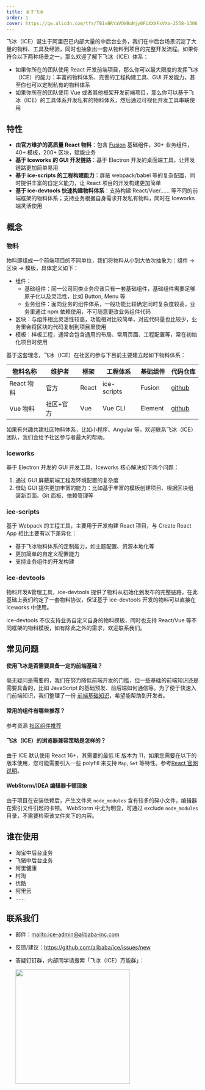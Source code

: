 ```yaml
---
title: 关于飞冰
order: 1
cover: https://gw.alicdn.com/tfs/TB1vBRYaVOWBuNjy0FiXXXFxVXa-2558-1306.jpg
---
```


飞冰（ICE）诞生于阿里巴巴内部大量的中后台业务，我们在中后台场景沉淀了大量的物料、工具及经验，同时也抽象出一套从物料到项目的完整开发流程。如果你符合以下两种场景之一，那么欢迎了解下飞冰（ICE）体系：

- 如果你所在的团队使用 React 开发前端项目，那么你可以最大限度的发挥飞冰（ICE）的能力：丰富的物料体系、完善的工程构建工具、GUI 开发能力，甚至你也可以定制私有的物料体系
- 如果你所在的团队使用 Vue 或者其他框架开发前端项目，那么你可以基于飞冰（ICE）的工具体系开发私有的物料体系，然后通过可视化开发工具串联使用

## 特性

- **由官方维护的高质量 React 物料**：包含 [Fusion](https://fusion.design) 基础组件，30+ 业务组件，40+ 模板，200+ 区块，赋能业务
- **基于 Iceworks 的 GUI 开发链路**：基于 Electron 开发的桌面端工具，让开发链路更加简单易用
- **基于 ice-scripts 的工程构建能力**：屏蔽 webpack/babel 等的复杂配置，同时提供丰富的自定义能力，让 React 项目的开发构建更加简单
- **基于 ice-devtools 快速构建物料体系**：支持构建 React/Vue/…… 等不同的前端框架的物料体系；支持业务根据自身需求开发私有物料，同时在 Iceworks 端灵活使用

## 概念

### 物料

物料即组成一个前端项目的不同单位，我们将物料从小到大依次抽象为：组件 -> 区块 -> 模板，具体定义如下：

- 组件：
  - 基础组件：同一公司同类业务应该只有一套基础组件，基础组件需要足够原子化以及灵活性，比如 Button, Menu 等
  - 业务组件：面向业务的组件体系，一般功能比较确定同时复杂度较高，业务里通过 npm 依赖使用，不可随意更改业务组件代码
- 区块：与组件相比灵活性较高，功能相对比较简单，对应代码量也比较少，业务里会将区块的代码复制到项目里使用
- 模板：样板工程，通常会包含通用的布局、常用页面、工程配置等，常在初始化项目时使用

基于这套理念，飞冰（ICE）在社区的参与下目前主要建立起如下物料体系：

|  物料名称  |  维护者  |  框架 |  工程体系  |  基础组件 | 代码仓库 |
|-----------|---------|------|-----------|----------|---------|
|React 物料 | 官方     | React |ice-scripts| Fusion | [github](https://github.com/ice-lab/react-materials) |
|Vue 物料   | 社区+官方 | Vue   | Vue CLI  | Element | [github](https://github.com/ice-lab/vue-materials) |

如果有兴趣共建社区物料体系，比如小程序、Angular 等，欢迎联系飞冰（ICE）团队，我们会给予社区参与者最大的帮助。

### Iceworks

基于 Electron 开发的 GUI 开发工具，Iceworks 核心解决如下两个问题：

1. 通过 GUI 屏蔽前端工程及环境配置的复杂度
2. 借助 GUI 提供更加丰富的能力：比如基于丰富的模板创建项目、根据区块组装新页面、Git 面板、依赖管理等

### ice-scripts

基于 Webpack 的工程工具，主要用于开发构建 React 项目，与 Create React App 相比主要有以下差异化：

- 基于飞冰物料体系的定制能力，如主题配置、资源本地化等
- 更加简单的自定义配置能力
- 支持业务组件的开发构建

### ice-devtools

物料开发&管理工具，ice-devtools 提供了物料从初始化到发布的完整链路，在此基础上我们约定了一套物料协议，保证基于 ice-devtools 开发的物料可以直接在 Iceworks 中使用。

ice-devtools 不仅支持业务自定义自身的物料模板，同时也支持 React/Vue 等不同框架的物料模板，如有除此之外的需求，欢迎联系我们。

## 常见问题

#### 使用飞冰是否需要具备一定的前端基础？

毫无疑问是需要的，我们在努力降低前端开发的门槛，但一些基础的前端知识还是需要具备的，比如 JavaScript 的基础预发、前后端如何通信等。为了便于快速入门前端知识，我们整理了一份 [前端基础知识](/docs/guide/dev/front-basic.md)，希望能帮助到开发者。

#### 常用的组件有哪些推荐？

参考资源 [社区组件推荐](/docs/guide/resource/recommend-npm.md)

#### 飞冰（ICE）的浏览器兼容策略是怎样的？

由于 ICE 默认使用 React 16+，其需要的最低 IE 版本为 11，如果您需要在以下的版本使用，您可能需要引入一些 polyfill 来支持 `Map`, `Set` 等特性。参考[React 官网说明](https://reactjs.org/blog/2017/09/26/react-v16.0.html#javascript-environment-requirements)。

#### WebStorm/IDEA 编辑器卡顿现象

由于项目在安装依赖后，产生文件夹 `node_modules` 含有较多的碎小文件，编辑器在索引文件引起的卡顿。
WebStorm 中尤为明显，可通过 exclude `node_modules` 目录，不需要检索该文件夹下的内容。

## 谁在使用

- 淘宝中后台业务
- 飞猪中后台业务
- 阿里健康
- 村淘
- 优酷
- 阿里云
- ……

## 联系我们

* 邮件：<mailto:ice-admin@alibaba-inc.com>
* 反馈/建议：<https://github.com/alibaba/ice/issues/new>
* 答疑钉钉群，内部同学请搜索「飞冰（ICE）万能群」：

  <img src="https://img.alicdn.com/tfs/TB1pzg_QhjaK1RjSZKzXXXVwXXa-970-1280.jpg" width="300" />